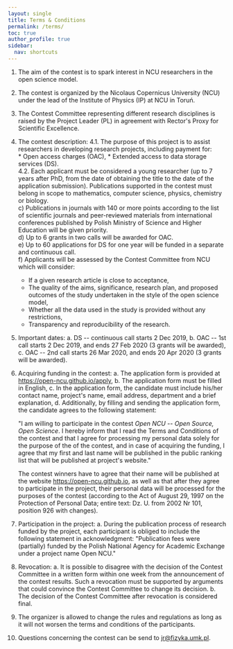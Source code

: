 ```yaml
---
layout: single
title: Terms & Conditions
permalink: /terms/
toc: true
author_profile: true
sidebar:
  nav: shortcuts
---
```


1. The aim of the contest is to spark interest in NCU researchers in the open
   science model.
2. The contest is organized by the Nicolaus Copernicus University (NCU) under 
   the lead of the Institute of Physics (IP) at NCU in Toruń.
3. The Contest Committee representing different research disciplines is raised 
   by the Project Leader (PL) in agreement with Rector's Proxy for Scientific 
   Excellence.
4. The contest description:
  4.1. The purpose of this project is to assist researchers in developing research 
       projects, including payment for:  
         * Open access charges (OAC),
         * Extended access to data storage services (DS).  
  4.2. Each applicant must be considered a young researcher (up to 7 years after
      PhD, from the date of obtaining the title to the date of the application 
      submission). Publications supported in the contest must belong in scope to 
      mathematics, computer science, physics, chemistry or biology.  
   c) Publications in journals with 140 or more points according to the list of 
      scientific journals and peer-reviewed materials from international conferences 
      published by Polish Ministry of Science and Higher Education will be given 
      priority.  
   d) Up to 6 grants in two calls will be awarded for OAC.  
   e) Up to 60 applications for DS for one year will be funded in a separate and 
      continuous call.  
   f) Applicants will be assessed by the Contest Committee from NCU which will 
      consider:  
      * If a given research article is close to acceptance,
      * The quality of the aims, significance, research plan, and proposed 
        outcomes of the study undertaken in the style of the open science 
        model,
      * Whether all the data used in the study is provided without any 
        restrictions,
      * Transparency and reproducibility of the research.
6. Important dates:
   a. DS -- continuous call starts 2 Dec 2019,
   b. OAC -- 1st call starts 2 Dec 2019, and ends 27 Feb 2020 (3 grants will be 
      awarded),
   c. OAC -- 2nd call starts 26 Mar 2020, and ends 20 Apr 2020 (3 grants will be 
      awarded).
7. Acquiring funding in the contest:
   a. The application form is provided at https://open-ncu.github.io/apply,
   b. The application form must be filled in English,
   c. In the application form, the candidate must include his/her contact name,
      project's name, email address, department and a brief explanation,
   d. Additionally, by filling and sending the application form, the candidate
      agrees to the following statement:

      "I am willing to participate in the contest *Open NCU -- Open Source, Open
      Science*. I hereby inform that I read the Terms and Conditions of the
      contest and that I agree for processing my personal data solely for the
      purpose of the of the contest, and in case of acquiring the funding, I agree
      that my first and last name will be published in the public ranking list 
      that will be published at project's website."

      The contest winners have to agree that their name will be published at the
      website https://open-ncu.github.io, as well as that after they agree to 
      participate in the project, their personal data will be processed for the 
      purposes of the contest (according to the Act of August 29, 1997 on the
      Protection of Personal Data; entire text: Dz. U. from 2002 Nr 101, position
      926 with changes).
8. Participation in the project:
   a. During the publication process of research funded by the project, each
      participant is obliged to include the following statement in acknowledgment:
      "Publication fees were (partially) funded by the Polish National Agency for 
      Academic Exchange under a project name Open NCU."
9. Revocation:
    a. It is possible to disagree with the decision of the Contest Committee in a 
       written form within one week from the announcement of the contest results.
       Such a revocation must be supported by arguments that could convince the 
       Contest Committee to change its decision.
    b. The decision of the Contest Committee after revocation is considered final.
10. The organizer is allowed to change the rules and regulations as long as it 
    will not worsen the terms and conditions of the participants.
11. Questions concerning the contest can be send to <jr@fizyka.umk.pl>.
